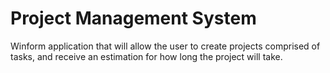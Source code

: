 # Project Management System

Winform application that will allow the user to create projects comprised of tasks, and 
receive an estimation for how long the project will take.